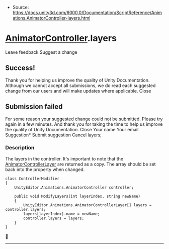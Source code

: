 * Source: https://docs.unity3d.com/6000.0/Documentation/ScriptReference/Animations.AnimatorController-layers.html

#  [AnimatorController](https://docs.unity3d.com/6000.0/Documentation/ScriptReference/Animations.AnimatorController.html).layers
Leave feedback
Suggest a change
## Success!
Thank you for helping us improve the quality of Unity Documentation. Although we cannot accept all submissions, we do read each suggested change from our users and will make updates where applicable.
Close
## Submission failed
For some reason your suggested change could not be submitted. Please <a>try again</a> in a few minutes. And thank you for taking the time to help us improve the quality of Unity Documentation.
Close
Your name Your email Suggestion* Submit suggestion
Cancel
layers; 
### Description
The layers in the controller.
It's important to note that the [AnimatorControllerLayer](https://docs.unity3d.com/6000.0/Documentation/ScriptReference/Animations.AnimatorControllerLayer.html) are returned as a copy. The array should be set back into the property when changed.
```
class ControllerModifier
{
    UnityEditor.Animations.AnimatorController controller;  
  
    public void ModifyLayers(int layerIndex, string newName)
    {
        UnityEditor.Animations.AnimatorControllerLayer[] layers = controller.layers;
        layers[layerIndex].name = newName;
        controller.layers = layers;
    }
}

```

* * *
